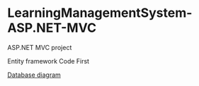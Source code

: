 <h1>LearningManagementSystem-ASP.NET-MVC</h1>
<p>ASP.NET MVC project<p/>
<p>Entity framework Code First<p/>

<p><a href="http://prikachi.com/images/906/9193906C.jpg" target="_blank">Database diagram</a></p>
